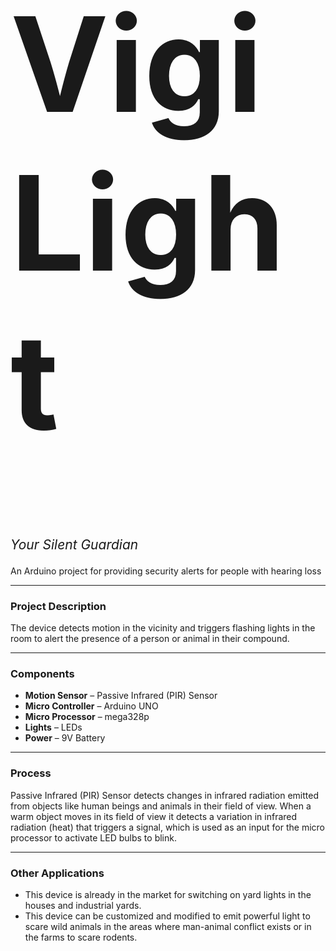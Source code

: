 <div align="left">

<h1 style="font-size:15em; font-weight:bold;">
VigiLight
</h1>
<p style="font-size:1.5em; font-style:italic; margin-top:-20px;">
Your Silent Guardian
</p>

</div>

An Arduino project for providing security alerts for people with hearing loss

---

### Project Description

The device detects motion in the vicinity and triggers flashing lights in the room to alert the presence of a person or animal in their compound.

---

### Components

- **Motion Sensor**    – Passive Infrared (PIR) Sensor
- **Micro Controller** – Arduino UNO 
- **Micro Processor**  – mega328p
- **Lights**           – LEDs
- **Power**            – 9V Battery


---

### Process

Passive Infrared (PIR) Sensor detects changes in infrared radiation emitted from objects like human beings and animals in their field of view. When a warm object moves in its field of view it detects a variation in infrared radiation (heat) that triggers a signal, which is used as an input for the micro processor to activate LED bulbs to blink.

---

### Other Applications

- This device is already in the market for switching on yard lights in the houses and industrial yards.
- This device can be customized and modified to emit powerful light to scare wild animals in the areas where man-animal conflict exists or in the farms to scare rodents. 
